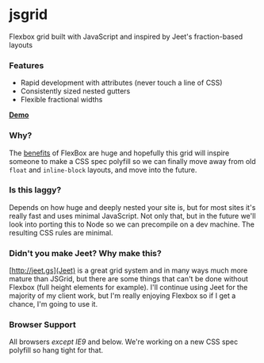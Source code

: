 # jsgrid

Flexbox grid built with JavaScript and inspired by Jeet's fraction-based layouts

### Features
- Rapid development with attributes (never touch a line of CSS)
- Consistently sized nested gutters
- Flexible fractional widths

**[Demo](http://corysimmons.github.io/jsgrid)**

### Why?
The [benefits](http://philipwalton.github.io/solved-by-flexbox/) of FlexBox are huge and hopefully this grid will inspire someone to make a CSS spec polyfill so we can finally move away from old `float` and `inline-block` layouts, and move into the future.

### Is this laggy?
Depends on how huge and deeply nested your site is, but for most sites it's really fast and uses minimal JavaScript. Not only that, but in the future we'll look into porting this to Node so we can precompile on a dev machine. The resulting CSS rules are minimal.

### Didn't you make Jeet? Why make this?
[http://jeet.gs](Jeet) is a great grid system and in many ways much more mature than JSGrid, but there are some things that can't be done without Flexbox (full height elements for example). I'll continue using Jeet for the majority of my client work, but I'm really enjoying Flexbox so if I get a chance, I'm going to use it.

### Browser Support
All browsers *except IE9* and below. We're working on a new CSS spec polyfill so hang tight for that.
